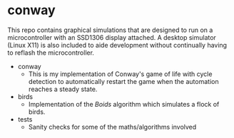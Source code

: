 # conway

This repo contains graphical simulations that are designed to run on a microcontroller with an SSD1306 display attached. A desktop simulator (Linux X11) is also included to aide development without continually having to reflash the microcontroller.


- conway
    - This is my implementation of Conway's game of life with cycle detection to automatically restart the game when the automation reaches a steady state. 
- birds
    - Implementation of the _Boids_ algorithm which simulates a flock of birds.
- tests
    - Sanity checks for some of the maths/algorithms involved

